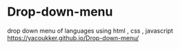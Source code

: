 # Drop-down-menu
drop down menu of languages using html , css , javascript <br>
https://yacoukker.github.io/Drop-down-menu/
